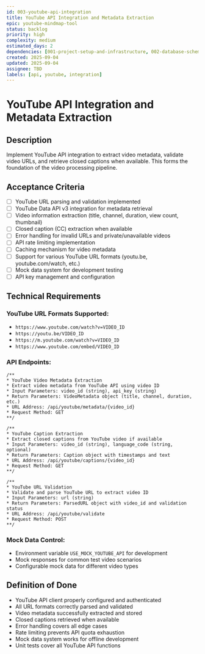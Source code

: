 ```yaml
---
id: 003-youtube-api-integration
title: YouTube API Integration and Metadata Extraction
epic: youtube-mindmap-tool
status: backlog
priority: high
complexity: medium
estimated_days: 2
dependencies: [001-project-setup-and-infrastructure, 002-database-schema-design]
created: 2025-09-04
updated: 2025-09-04
assignee: TBD
labels: [api, youtube, integration]
---
```


# YouTube API Integration and Metadata Extraction

## Description
Implement YouTube API integration to extract video metadata, validate video URLs, and retrieve closed captions when available. This forms the foundation of the video processing pipeline.

## Acceptance Criteria
- [ ] YouTube URL parsing and validation implemented
- [ ] YouTube Data API v3 integration for metadata retrieval
- [ ] Video information extraction (title, channel, duration, view count, thumbnail)
- [ ] Closed caption (CC) extraction when available
- [ ] Error handling for invalid URLs and private/unavailable videos
- [ ] API rate limiting implementation
- [ ] Caching mechanism for video metadata
- [ ] Support for various YouTube URL formats (youtu.be, youtube.com/watch, etc.)
- [ ] Mock data system for development testing
- [ ] API key management and configuration

## Technical Requirements

### YouTube URL Formats Supported:
- `https://www.youtube.com/watch?v=VIDEO_ID`
- `https://youtu.be/VIDEO_ID`
- `https://m.youtube.com/watch?v=VIDEO_ID`
- `https://www.youtube.com/embed/VIDEO_ID`

### API Endpoints:
```
/**
* YouTube Video Metadata Extraction
* Extract video metadata from YouTube API using video ID
* Input Parameters: video_id (string), api_key (string)
* Return Parameters: VideoMetadata object (title, channel, duration, etc.)
* URL Address: /api/youtube/metadata/{video_id}
* Request Method: GET
**/

/**
* YouTube Caption Extraction  
* Extract closed captions from YouTube video if available
* Input Parameters: video_id (string), language_code (string, optional)
* Return Parameters: Caption object with timestamps and text
* URL Address: /api/youtube/captions/{video_id}
* Request Method: GET
**/

/**
* YouTube URL Validation
* Validate and parse YouTube URL to extract video ID
* Input Parameters: url (string)
* Return Parameters: ParsedURL object with video_id and validation status
* URL Address: /api/youtube/validate
* Request Method: POST
**/
```

### Mock Data Control:
- Environment variable `USE_MOCK_YOUTUBE_API` for development
- Mock responses for common test video scenarios
- Configurable mock data for different video types

## Definition of Done
- YouTube API client properly configured and authenticated
- All URL formats correctly parsed and validated
- Video metadata successfully extracted and stored
- Closed captions retrieved when available
- Error handling covers all edge cases
- Rate limiting prevents API quota exhaustion
- Mock data system works for offline development
- Unit tests cover all YouTube API functions
